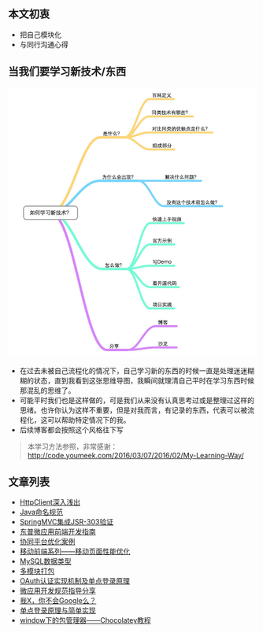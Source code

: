 ## 本文初衷
- 把自己模块化
- 与同行沟通心得

## 当我们要学习新技术/东西
![学习方法脑图](resource/img/My-Learning-Way.jpg)
- 在过去未被自己流程化的情况下，自己学习新的东西的时候一直是处理迷迷糊糊的状态，直到我看到这张思维导图，我瞬间就理清自己平时在学习东西时候那混乱的思维了。
- 可能平时我们也是这样做的，可是我们从来没有认真思考过或是整理过这样的思绪。也许你认为这样不重要，但是对我而言，有记录的东西，代表可以被流程化，这可以帮助特定情况下的我。
- 后续博客都会按照这个风格往下写

> 本学习方法参照，非常感谢：http://code.youmeek.com/2016/03/07/2016/02/My-Learning-Way/

## 文章列表
- [HttpClient深入浅出](./blog/2016/2016-10-04-HttpClient详解.md)
- [Java命名规范](./blog/2016/2016-10-09-Java命名规范.md)
- [SpringMVC集成JSR-303验证](./blog/2016/2016-10-10-SpringMVC集成JSR-303验证.md)
- [东普微应用前端开发指南](blog/2016/2016-05-15-东普微应用前端开发指南.md)
- [协同平台优化案例](http://fromwiz.com/share/s/3VChk60GcAg82s0Woi01TNjf3bQVdP1BOAeN2kQQQM3oMUwJ)
- [移动前端系列——移动页面性能优化](http://fromwiz.com/share/s/3VChk60GcAg82s0Woi01TNjf3M-lZO0p44102VIZ_Q3HsL4r)
- [MySQL数据类型](http://fromwiz.com/share/s/3VChk60GcAg82s0Woi01TNjf2ankUq0PuAV12n_0kJ3p2_Dr)
- [多模块打包](http://fromwiz.com/share/s/3VChk60GcAg82s0Woi01TNjf1_dfXA2WvQKA2kp1bU00wXcN)
- [OAuth认证实现机制及单点登录原理](http://fromwiz.com/share/s/3VChk60GcAg82s0Woi01TNjf1v5NCM0-ekS_2jefa_3d5GF7)
- [微应用开发规范指导分享](http://fromwiz.com/share/s/3VChk60GcAg82s0Woi01TNjf277E-O0z8klF2rbXdC2jcu5e)
- [我X，你不会Google么？](http://fromwiz.com/share/s/3VChk60GcAg82s0Woi01TNjf0Ro1K61Jm4Yd28DJju00DqUM)
- [单点登录原理与简单实现](http://fromwiz.com/share/s/3VChk60GcAg82s0Woi01TNjf3Sa-e70lSkKd2CiQIP178cjy)
- [window下的包管理器——Chocolatey教程](http://fromwiz.com/share/s/3VChk60GcAg82s0Woi01TNjf2q5r1N0NOQXp2mqIdy16VjMv)